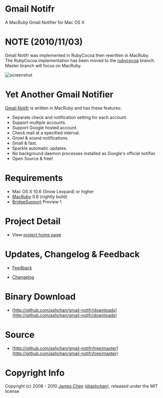 # Gmail Notifr #

A MacRuby Gmail Notifier for Mac OS X

# NOTE (2010/11/03) #
Gmail Notifr was implemented in RubyCocoa then rewritten in MacRuby.
The RubyCocoa implementation has been moved to the [rubycocoa](https://github.com/ashchan/gmail-notifr/tree/rubycocoa) branch. Master branch will focus on MacRuby.

![screenshot](http://ashchan.github.com/gmail-notifr/gmail-notifr-screen.png)

# Yet Another Gmail Notifier #

[Gmail Notifr](http://ashchan.com/projects/gmail-notifr) is written in MacRuby and has these features:

* Separate check and notification setting for each account.
* Support multiple accounts.
* Support Google hosted account.
* Check mail at a specified interval.
* Growl &amp; sound notifications.
* Small &amp; fast.
* Sparkle automatic updates.
* No background daemon processes installed as Google's official notifier.
* Open Source &amp; free!

# Requirements #

* Mac OS X 10.6 (Snow Leopard) or higher
* [MacRuby](http://macruby.com/) 0.8 (nightly build)
* [BridgeSupport](http://bridgesupport.macosforge.org/trac/wiki) Preview 1

# Project Detail #

* View [project home page](http://ashchan.com/projects/gmail-notifr)

# Updates, Changelog & Feedback

* [Feedback](http://blog.ashchan.com/archive/2008/10/29/gmail-notifr-changelog/)

* [Changelog](http://assets.ashchan.com/gmailnotifr/release_notes.html)

# Binary Download

* [http://github.com/ashchan/gmail-notifr/downloads](http://github.com/ashchan/gmail-notifr/downloads)

# Source #

* [http://github.com/ashchan/gmail-notifr/tree/master](http://github.com/ashchan/gmail-notifr/tree/master)

# Copyright Info #

Copyright (c) 2008 - 2010 [James Chen](http://blog.ashchan.com) ([@ashchan](http://twitter.com/ashchan)), released under the MIT license
